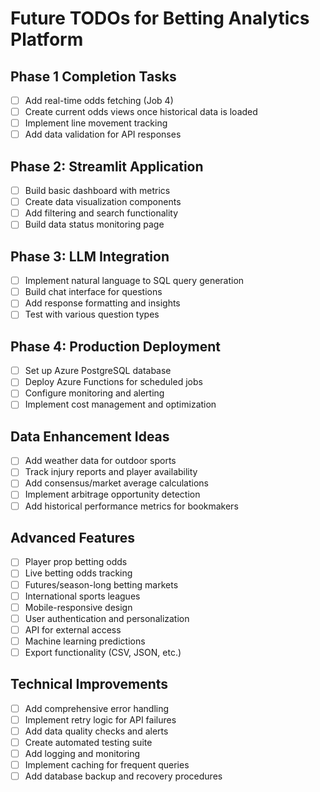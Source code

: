 # Future TODOs for Betting Analytics Platform

## Phase 1 Completion Tasks
- [ ] Add real-time odds fetching (Job 4)
- [ ] Create current odds views once historical data is loaded
- [ ] Implement line movement tracking
- [ ] Add data validation for API responses

## Phase 2: Streamlit Application
- [ ] Build basic dashboard with metrics
- [ ] Create data visualization components
- [ ] Add filtering and search functionality
- [ ] Build data status monitoring page

## Phase 3: LLM Integration
- [ ] Implement natural language to SQL query generation
- [ ] Build chat interface for questions
- [ ] Add response formatting and insights
- [ ] Test with various question types

## Phase 4: Production Deployment
- [ ] Set up Azure PostgreSQL database
- [ ] Deploy Azure Functions for scheduled jobs
- [ ] Configure monitoring and alerting
- [ ] Implement cost management and optimization

## Data Enhancement Ideas
- [ ] Add weather data for outdoor sports
- [ ] Track injury reports and player availability
- [ ] Add consensus/market average calculations
- [ ] Implement arbitrage opportunity detection
- [ ] Add historical performance metrics for bookmakers

## Advanced Features
- [ ] Player prop betting odds
- [ ] Live betting odds tracking
- [ ] Futures/season-long betting markets
- [ ] International sports leagues
- [ ] Mobile-responsive design
- [ ] User authentication and personalization
- [ ] API for external access
- [ ] Machine learning predictions
- [ ] Export functionality (CSV, JSON, etc.)

## Technical Improvements
- [ ] Add comprehensive error handling
- [ ] Implement retry logic for API failures
- [ ] Add data quality checks and alerts
- [ ] Create automated testing suite
- [ ] Add logging and monitoring
- [ ] Implement caching for frequent queries
- [ ] Add database backup and recovery procedures